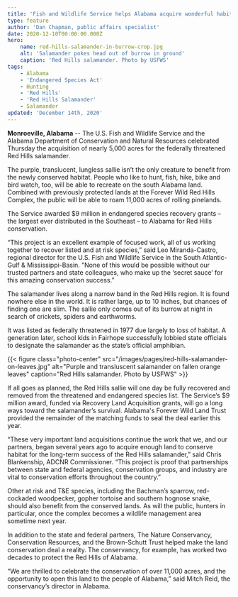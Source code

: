 ```yaml
---
title: 'Fish and Wildlife Service helps Alabama acquire wonderful habitat for rare salamander'
type: feature
author: 'Dan Chapman, public affairs specialist'
date: 2020-12-10T00:00:00.000Z
hero:
    name: red-hills-salamander-in-burrow-crop.jpg
    alt: 'Salamander pokes head out of burrow in ground'
    caption: 'Red Hills salamander. Photo by USFWS'
tags:
    - Alabama
    - 'Endangered Species Act'
    - Hunting
    - 'Red Hills'
    - 'Red Hills Salamander'
    - Salamander 
updated: 'December 14th, 2020'
---
```


**Monroeville, Alabama** -- The U.S. Fish and Wildlife Service and the Alabama Department of Conservation and Natural Resources celebrated Thursday the acquisition of nearly 5,000 acres for the federally threatened Red Hills salamander. 

The purple, translucent, lungless sallie isn’t the only creature to benefit from the newly conserved habitat. People who like to hunt, fish, hike, bike and bird watch, too, will be able to recreate on the south Alabama land. Combined with previously protected lands at the Forever Wild Red Hills Complex, the public will be able to roam 11,000 acres of rolling pinelands.

The Service awarded $9 million in endangered species recovery grants – the largest ever distributed in the Southeast – to Alabama for Red Hills conservation.

“This project is an excellent example of focused work, all of us working together to recover listed and at risk species,” said Leo Miranda-Castro, regional director for the U.S. Fish and Wildlife Service in the South Atlantic-Gulf & Mississippi-Basin. “None of this would be possible without our trusted partners and state colleagues, who make up the ‘secret sauce’ for this amazing conservation success.” 

The salamander lives along a narrow band in the Red Hills region. It is found nowhere else in the world. It is rather large, up to 10 inches, but chances of finding one are slim. The sallie only comes out of its burrow at night in search of crickets, spiders and earthworms. 

It was listed as federally threatened in 1977 due largely to loss of habitat. A generation later, school kids in Fairhope successfully lobbied state officials to designate the salamander as the state’s official amphibian.

{{< figure class="photo-center" src="/images/pages/red-hills-salamander-on-leaves.jpg" alt="Purple and transluscent salamander on fallen orange leaves" caption="Red Hills salamander. Photo by USFWS" >}}

If all goes as planned, the Red Hills sallie will one day be fully recovered and removed from the threatened and endangered species list. The Service’s $9 million award, funded via Recovery Land Acquisition grants, will go a long ways toward the salamander’s survival. Alabama's Forever Wild Land Trust provided the remainder of the matching funds to seal the deal earlier this year.

“These very important land acquisitions continue the work that we, and our partners, began several years ago to acquire enough land to conserve habitat for the long-term success of the Red Hills salamander,” said Chris Blankenship, ADCNR Commissioner. “This project is proof that partnerships between state and federal agencies, conservation groups, and industry are vital to conservation efforts throughout the country.”

Other at risk and T&E species, including the Bachman’s sparrow, red-cockaded woodpecker, gopher tortoise and southern hognose snake, should also benefit from the conserved lands. As will the public, hunters in particular, once the complex becomes a wildlife management area sometime next year. 

In addition to the state and federal partners, The Nature Conservancy, Conservation Resources, and the Brown-Schutt Trust helped make the land conservation deal a reality. The conservancy, for example, has worked two decades to protect the Red Hills of Alabama.

“We are thrilled to celebrate the conservation of over 11,000 acres, and the opportunity to open this land to the people of Alabama,” said Mitch Reid, the conservancy’s director in Alabama.
